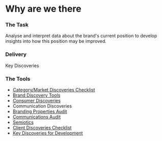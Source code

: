 # Why are we there

### The Task
Analyse and interpret data about the brand's current position to develop insights into how this position may be improved.

### Delivery
Key Discoveries

### The Tools
- [Category/Market Discoveries Checklist](./category-checklist)
- [Brand Discovery Tools](./brand-tools)
- [Consumer Discoveries](./consumer-discoveries)
- Communication Discoveries
- [Branding Properties Audit](./branding-properties-audit)
- [Communications Audit](./communications-audit)
- [Semiotics](http://jura.com.br/jwt/W410SEMT.HTM)
- [Client Discoveries Checklist](./semiotics)
- [Key Discoveries for Development](./key-discoveries)